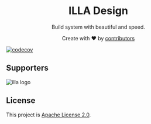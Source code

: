 <h1 align="center">ILLA Design</h1>

<div align="center">
  <p>Build system with beautiful and speed.</p>
  <p>Create with ❤︎ by <a href="https://github.com/illa-family/illa-design/graphs/contributors">contributors</a></p>
</div>

[![codecov](https://codecov.io/gh/illa-family/illa-design/branch/main/graph/badge.svg?token=GR2SOLBWQN)](https://codecov.io/gh/illa-family/illa-design)

## Supporters

![illa logo](https://avatars.githubusercontent.com/u/93245159?s=400&u=7552a6633f1db4ceb0fbca913f5c857f955c0ffa&v=4)


## License

This project is [Apache License 2.0](./LICENSE).
